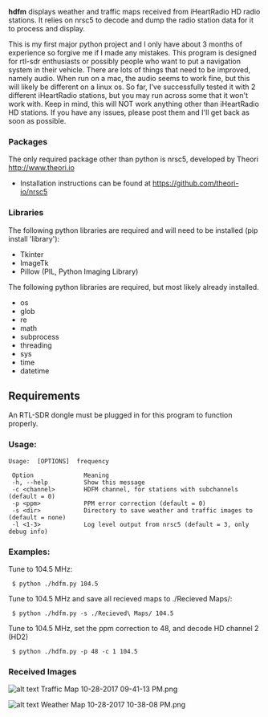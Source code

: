 **hdfm** displays weather and traffic maps received from iHeartRadio HD radio stations. It relies on nrsc5 to decode and dump the radio station data for it to process and display.

This is my first major python project and I only have about 3 months of experience so forgive me if I made any mistakes. This program is designed for rtl-sdr enthusiasts or possibly people who want to put a navigation system in their vehicle. There are lots of things that need to be improved, namely audio. When run on a mac, the audio seems to work fine, but this will likely be different on a linux os. So far, I've successfully tested it with 2 different iHeartRadio stations, but you may run across some that it won't work with. Keep in mind, this will NOT work anything other than iHeartRadio HD stations. If you have any issues, please post them and I'll get back as soon as possible.

### Packages

The only required package other than python is nrsc5, developed by Theori http://www.theori.io

 * Installation instructions can be found at https://github.com/theori-io/nrsc5

### Libraries

The following python libraries are required and will need to be installed (pip install 'library'):

 * Tkinter
 * ImageTk
 * Pillow (PIL, Python Imaging Library)

The following python libraries are required, but most likely already installed.

 * os
 * glob
 * re
 * math
 * subprocess
 * threading
 * sys
 * time
 * datetime

## Requirements

An RTL-SDR dongle must be plugged in for this program to function properly.

### Usage:

	Usage:  [OPTIONS]  frequency
	
     Option              Meaning
     -h, --help          Show this message
     -c <channel>        HDFM channel, for stations with subchannels (default = 0)
     -p <ppm>            PPM error correction (default = 0)
     -s <dir>            Directory to save weather and traffic images to (default = none)
     -l <1-3>            Log level output from nrsc5 (default = 3, only debug info)
### Examples:

Tune to 104.5 MHz:

     $ python ./hdfm.py 104.5

Tune to 104.5 MHz and save all recieved maps to ./Recieved Maps/:

     $ python ./hdfm.py -s ./Recieved\ Maps/ 104.5

Tune to 104.5 MHz, set the ppm correction to 48, and decode HD channel 2 (HD2)

     $ python ./hdfm.py -p 48 -c 1 104.5

### Received Images
![alt text](https://image.ibb.co/kOnwqR/Traffic_Map_10_28_2017_09_41_13_PM.png)
Traffic Map 10-28-2017 09-41-13 PM.png

![alt text](https://preview.ibb.co/d4jLH6/Weather_Map_10_28_2017_10_38_08_PM.png)
Weather Map 10-28-2017 10-38-08 PM.png